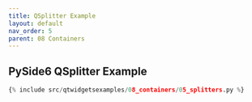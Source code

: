 ```yaml
---
title: QSplitter Example
layout: default
nav_order: 5
parent: 08 Containers
---
```


## PySide6 QSplitter Example

```python
{% include src/qtwidgetsexamples/08_containers/05_splitters.py %}
```